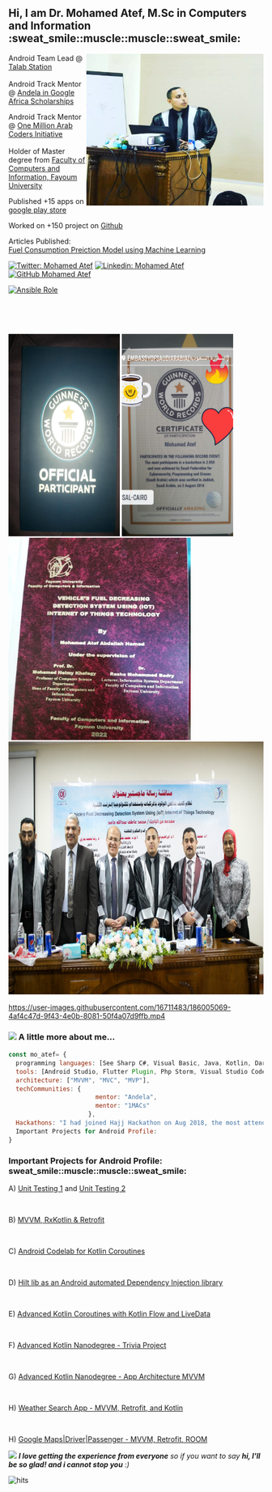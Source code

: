 <h2>Hi, I am Dr. Mohamed Atef, M.Sc in Computers and Information :sweat_smile::muscle::muscle::sweat_smile:</h2>

<img align='right' src="https://github.com/Prof-MohamedAtef/Prof-MohamedAtef/blob/master/atef.jfif" width="350" height="300">
<p>Android Team Lead @ <a href="https://play.google.com/store/apps/details?id=mo.atef.talab.station.client">Talab Station</a></br></br>Android Track Mentor @ <a href="https://andela.com/">Andela in Google Africa Scholarships</a>
<p>Android Track Mentor @ <a href="https://mentor.arabcoders.ae/experts/4903">One Million Arab Coders Initiative</a></br></br>Holder of Master degree from <a href="http://www.fayoum.edu.eg/">Faculty of Computers and Information, Fayoum University</a>
<p>Published +15 apps on <a href="https://play.google.com/store/apps/dev?id=8766826061956234248">google play store</a></br></p>
<p>Worked on +150 project on <a href="https://github.com/Prof-MohamedAtef?tab=repositories">Github</a></br></p>
<p>Articles Published: </br><a href="https://thesai.org/Publications/ViewPaper?Volume=12&Issue=11&Code=IJACSA&SerialNo=46">Fuel Consumption Preiction Model using Machine Learning</a></br></p>





[![Twitter: Mohamed Atef](https://img.shields.io/twitter/follow/_Mohamed__Atef_?style=social)](https://twitter.com/_Mohamed__Atef_)
[![Linkedin: Mohamed Atef](https://img.shields.io/badge/Prof-MohamedAtef-blue?style=flat-square&logo=Linkedin&logoColor=white&link=https://www.linkedin.com/in/prof-mohamed-atef/)](https://www.linkedin.com/in/prof-mohamed-atef/)
[![GitHub Mohamed Atef](https://img.shields.io/github/followers/Prof-MohamedAtef?label=follow&style=social)](https://github.com/Prof-MohamedAtef)

<p align='left'>
      <a href="https://github.com/Prof-MohamedAtef/Prof-MohamedAtef/blob/master/MohamedAtefAndroidDeveloperResume.pdf">
            <img alt="Ansible Role" src="https://img.shields.io/static/v1?color=orange&label=Resume&logo=Apple&logoColor=white&style=for-the-badge&message=Download">
      </a>
</p>


</br>


</br></br><img src="https://github.com/Prof-MohamedAtef/Prof-MohamedAtef/blob/master/Guinness_1.9MB.jpg" width="220" height="400">
<img src="https://github.com/Prof-MohamedAtef/Prof-MohamedAtef/blob/master/Guinness_1.9MB23.jpg" width="220" height="400">
<img src="https://github.com/Prof-MohamedAtef/Prof-MohamedAtef/blob/master/thesis.jfif" width="360" height="400">
<img src="https://github.com/Prof-MohamedAtef/Prof-MohamedAtef/blob/master/Guinness_1.9MB5.jpg" width="1000" height="500">
</br>


https://user-images.githubusercontent.com/16711483/186005069-4af4c47d-9f43-4e0b-8081-50f4a07d9ffb.mp4


### <img src="https://media.giphy.com/media/VgCDAzcKvsR6OM0uWg/giphy.gif" width="50"> A little more about me...  


```javascript
const mo_atef= {
  programming languages: [See Sharp C#, Visual Basic, Java, Kotlin, Dart, Python, PhP, Asp.Net, html, css],
  tools: [Android Studio, Flutter Plugin, Php Storm, Visual Studio Code, Xampp, MSSql Server, Microsoft Visual Studio 2010, 2013 & 2015],
  architecture: ["MVVM", "MVC", "MVP"],
  techCommunities: {
                        mentor: "Andela",
                        mentor: "1MACs"
                      },
  Hackathons: "I had joined Hajj Hackathon on Aug 2018, the most attended Software Engineering competition in the history in Jeddah, Saudi Arabia"
  Important Projects for Android Profile:
}
```
<h3>Important Projects for Android Profile: sweat_smile::muscle::muscle::sweat_smile:</h3>
<p>A) <a href="https://github.com/Prof-MohamedAtef/kotlin-data-class-raywenderlich">Unit Testing 1</a> and <a href="https://github.com/Prof-MohamedAtef/android-test-codelab-samples">Unit Testing 2</a> </p></br>
<p>B) <a href="https://github.com/Prof-MohamedAtef/ZeewAuth">MVVM, RxKotlin & Retrofit</a></p></br>
<p>C) <a href="https://github.com/Prof-MohamedAtef/coroutines-android-codelab">Android Codelab for Kotlin Coroutines</a></p></br>
<p>D) <a href="https://github.com/Prof-MohamedAtef/hilt_DepenedencyInjection_android">Hilt lib as an Android automated Dependency Injection library</a></p></br>
<p>E) <a href="https://github.com/Prof-MohamedAtef/advanced-kotlin-coroutines-with-Kotlin-Flow-and-LiveData">Advanced Kotlin Coroutines with Kotlin Flow and LiveData</a></p></br>
<p>F) <a href="https://github.com/Prof-MohamedAtef/AdvancedKotlinNanodegree-TriviaApp-EgFWD">Advanced Kotlin Nanodegree - Trivia Project</a></p>
</br>
<p>G) <a href="https://github.com/Prof-MohamedAtef/AppArchitectureAndroid-EgFWD">Advanced Kotlin Nanodegree - App Architecture MVVM </a></p>
</br>
<p>H) <a href="https://github.com/Prof-MohamedAtef/Weather-SwensonHe">Weather Search App - MVVM, Retrofit, and Kotlin </a></p>
</br>
<p>H) <a href="https://github.com/Prof-MohamedAtef/AMIT-Retrofit-MVVM-GoogleMaps">Google Maps|Driver|Passenger - MVVM, Retrofit, ROOM</a></p>






<img src="https://media.giphy.com/media/LnQjpWaON8nhr21vNW/giphy.gif" width="60"> <em><b>I love getting the experience from everyone</b> so if you want to say <b>hi, I'll be so glad! and i cannot stop you</b> :)</em>


 ![hits](https://visitor-badge.glitch.me/badge?page_id=Prof-MohamedAtef)

